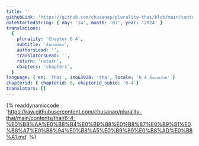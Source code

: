 ```yaml
---
title: ''
githubLink: 'https://github.com/chusanap/plurality-thai/blob/main/contents/thai/6-4-%E0%B8%AA%E0%B8%B4%E0%B9%88%E0%B8%87%E0%B9%81%E0%B8%A7%E0%B8%94%E0%B8%A5%E0%B9%89%E0%B8%AD%E0%B8%A1.md'
dateStartedString: { day: '14', month: '07', year: '2024' }
translations:
  {
    plurality: 'Chapter 6 4',
    subtitle: 'สิ่งแวดล้อม',
    authorsLead: '',
    translatorsLead: '',
    return: 'return',
    chapters: 'chapters',
  }
language: { en: 'Thai', iso6392B: 'tha', locale: '6 4 สิ่งแวดล้อม' }
chapterid: { chapterid: 6, chapterid_subid: '6-4'}
translators: []
---
```

{% readdynamiccode 'https://raw.githubusercontent.com/chusanap/plurality-thai/main/contents/thai/6-4-%E0%B8%AA%E0%B8%B4%E0%B9%88%E0%B8%87%E0%B9%81%E0%B8%A7%E0%B8%94%E0%B8%A5%E0%B9%89%E0%B8%AD%E0%B8%A1.md' %}